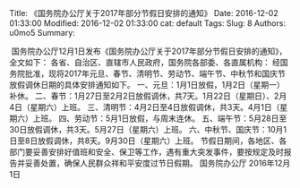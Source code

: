 Title: 《国务院办公厅关于2017年部分节假日安排的通知》
Date: 2016-12-02 01:33:00
Modified: 2016-12-02 01:33:00
cat: default
Tags: 
Slug: 8
Authors: u0mo5 
Summary: 

&nbsp;国务院办公厅12月1日发布《国务院办公厅关于2017年部分节假日安排的通知》，全文如下：        各省、自治区、直辖市人民政府，国务院各部委、各直属机构：        经国务院批准，现将2017年元旦、春节、清明节、劳动节、端午节、中秋节和国庆节放假调休日期的具体安排通知如下。        一、元旦：1月1日放假，1月2日（星期一）补休。        二、春节：1月27日至2月2日放假调休，共7天。1月22日（星期日）、2月4日（星期六）上班。        三、清明节：4月2日至4日放假调休，共3天。4月1日（星期六）上班。        四、劳动节：5月1日放假，与周末连休。        五、端午节：5月28日至30日放假调休，共3天。5月27日（星期六）上班。        六、中秋节、国庆节：10月1日至8日放假调休，共8天。9月30日（星期六）上班。        节假日期间，各地区、各部门要妥善安排好值班和安全、保卫等工作，遇有重大突发事件，要按规定及时报告并妥善处置，确保人民群众祥和平安度过节日假期。        国务院办公厅        2016年12月1日&nbsp;    
